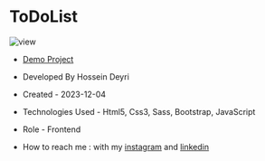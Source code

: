 # ToDoList

![view](https://github.com/hossein-deyri/ToDoList/assets/136192436/48b7f65c-7532-4a30-bf24-af1efce9a8be)

- [Demo Project]()

- Developed By Hossein Deyri

- Created - 2023-12-04

- Technologies Used - Html5, Css3, Sass, Bootstrap, JavaScript

- Role - Frontend

- How to reach me : with my [instagram](https://www.instagram.com/hossein.deyri_web) and [linkedin](https://www.linkedin.com/in/hossein-deyri)
